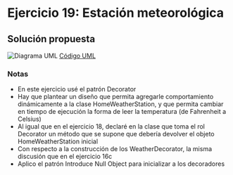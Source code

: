 # Ejercicio 19: Estación meteorológica
## Solución propuesta
![Diagrama UML](./diagr_uml.png)
[Código UML](./source.uml)
### Notas
- En este ejercicio usé el patrón Decorator
- Hay que plantear un diseño que permita agregarle comportamiento dinámicamente a la clase HomeWeatherStation, y que permita cambiar en tiempo de ejecución la forma de leer la temperatura (de Fahrenheit a Celsius)
- Al igual que en el ejercicio 18, declaré en la clase que toma el rol Decorator un método que se supone que debería devolver el objeto HomeWeatherStation inicial
- Con respecto a la construcción de los WeatherDecorator, la misma discusión que en el ejercicio 16c
- Aplico el patrón Introduce Null Object para inicializar a los decoradores
